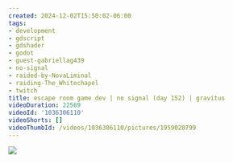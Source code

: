 ```yaml
---
created: 2024-12-02T15:50:02-06:00
tags:
- development
- gdscript
- gdshader
- godot
- guest-gabriellag439
- no-signal
- raided-by-NovaLiminal
- raiding-The_Whitechapel
- twitch
title: escape room game dev | no signal (day 152) | gravitus
videoDuration: 22569
videoId: '1036306110'
videoShorts: []
videoThumbId: /videos/1036306110/pictures/1959020799
---
```


![](20241202215002.jpg)
